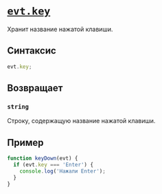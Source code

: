 # [`evt.key`](../index.md)

Хранит название нажатой клавиши.

## Синтаксис

```js
evt.key;
```

## Возвращает

### `string`

Строку, содержащую название нажатой клавиши.

## Пример

```js
function keyDown(evt) {
  if (evt.key === 'Enter') {
    console.log('Нажали Enter');
  }
}
```
